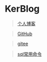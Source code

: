 # KerBlog

> [个人博客](https://blog.csdn.net/qq_38322982)


> [GitHub](https://github.com/luckyker)

> [gitee](https://gitee.com/mker518)

> [sql常用命令](sql/command.md)